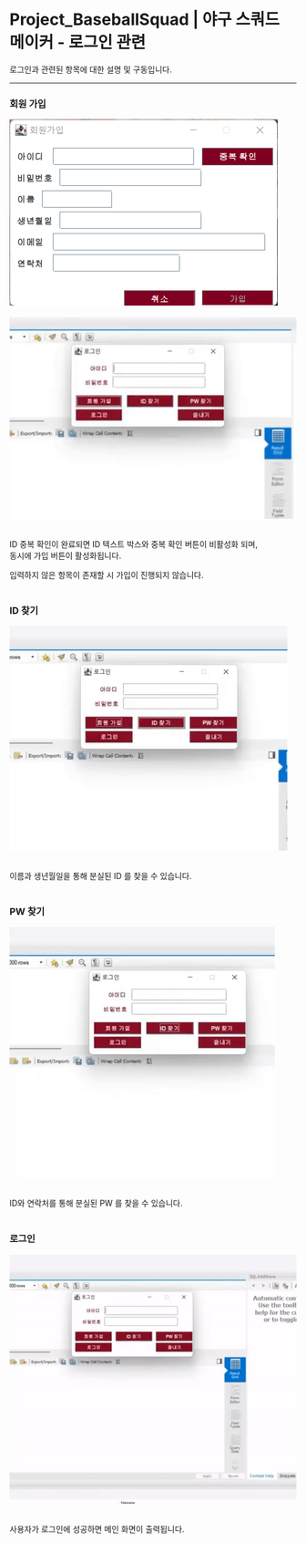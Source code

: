 # Project_BaseballSquad | 야구 스쿼드 메이커 - 로그인 관련

로그인과 관련된 항목에 대한 설명 및 구동입니다. 

<hr/>

### 회원 가입
<div>
  <img src="images/Join.png"/>
</div>
<br />
<div>
  <img src="images/join.gif"/>
</div>
<br />

ID 중복 확인이 완료되면 ID 텍스트 박스와 중복 확인 버튼이 비활성화 되며,  
동시에 가입 버튼이 활성화됩니다.  

입력하지 않은 항목이 존재할 시 가입이 진행되지 않습니다.  
<br />

### ID 찾기
<div>
  <img src="images/id_search.gif"/>
</div>
<br />

이름과 생년월일을 통해 분실된 ID 를 찾을 수 있습니다.  
<br />

### PW 찾기
<div>
  <img src="images/pw_search.gif"/>
</div>
<br />

ID와 연락처를 통해 분실된 PW 를 찾을 수 있습니다.  
<br />

### 로그인
<div>
  <img src="images/login.gif"/>
</div>
<br />

사용자가 로그인에 성공하면 메인 화면이 출력됩니다.


